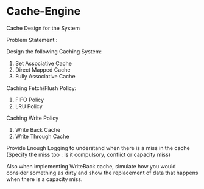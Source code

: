# Cache-Engine
Cache Design for the System

Problem Statement :

Design the following Caching System:
1. Set Associative Cache
2. Direct Mapped Cache
3. Fully Associative Cache

Caching Fetch/Flush Policy:
1. FIFO Policy
2. LRU Policy

Caching Write Policy
1. Write Back Cache
2. Write Through Cache

Provide Enough Logging to understand when there is a miss in the cache (Specify the miss too : Is it compulsory, conflict or capacity miss)

Also when implementing WriteBack cache, simulate how you would consider something as dirty and show the replacement of data that happens when there is a capacity miss.
